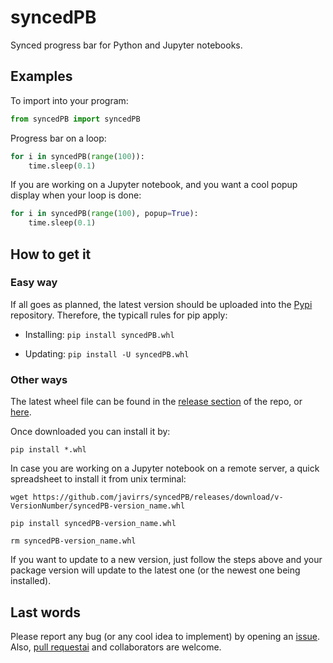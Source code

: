 # syncedPB
Synced progress bar for Python and Jupyter notebooks.


## Examples

To import into your program:

```python
from syncedPB import syncedPB
```

Progress bar on a loop:

```python
for i in syncedPB(range(100)):
    time.sleep(0.1)
```

If you are working on a Jupyter notebook, and you want a cool popup display when your loop is done:

```python
for i in syncedPB(range(100), popup=True):
    time.sleep(0.1)
```

## How to get it

### Easy way

If all goes as planned, the latest version should be uploaded into the [Pypi](https://pypi.org/manage/project/syncedpb) repository. Therefore, the typicall rules for pip apply:

* Installing: ``` pip install syncedPB.whl ```

* Updating: ``` pip install -U syncedPB.whl ```


### Other ways

The latest wheel file can be found in the [release section](https://github.com/javirrs/syncedPB/releases) of the repo, or [here](https://github.com/javirrs/syncedPB/releases/download/v0.0.2/syncedPB-0.0.2-py3-none-any.whl).

Once downloaded you can install it by:

```
pip install *.whl
```

In case you are working on a Jupyter notebook on a remote server, a quick spreadsheet to install it from unix terminal:

```
wget https://github.com/javirrs/syncedPB/releases/download/v-VersionNumber/syncedPB-version_name.whl

pip install syncedPB-version_name.whl

rm syncedPB-version_name.whl
```

If you want to update to a new version, just follow the steps above and your package version will update to the latest one (or the newest one being installed).

## Last words

Please report any bug (or any cool idea to implement) by opening an [issue](https://github.com/javirrs/syncedPB/issues). Also, [pull requestai](https://github.com/javirrs/syncedPB/pulls) and collaborators are welcome.
